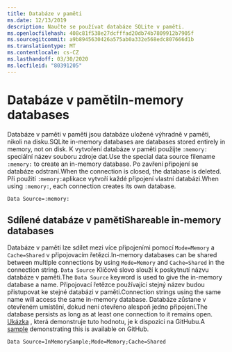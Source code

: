 ```yaml
---
title: Databáze v paměti
ms.date: 12/13/2019
description: Naučte se používat databáze SQLite v paměti.
ms.openlocfilehash: 408c81f538e27dcfffad20db74b7809912b7905f
ms.sourcegitcommit: a9b8945630426a575ab0a332e568edc807666d1b
ms.translationtype: MT
ms.contentlocale: cs-CZ
ms.lasthandoff: 03/30/2020
ms.locfileid: "80391205"
---
```

# <a name="in-memory-databases"></a><span data-ttu-id="7e5cb-103">Databáze v paměti</span><span class="sxs-lookup"><span data-stu-id="7e5cb-103">In-memory databases</span></span>

<span data-ttu-id="7e5cb-104">Databáze v paměti v paměti jsou databáze uložené výhradně v paměti, nikoli na disku.</span><span class="sxs-lookup"><span data-stu-id="7e5cb-104">SQLite in-memory databases are databases stored entirely in memory, not on disk.</span></span> <span data-ttu-id="7e5cb-105">K vytvoření databáze v paměti použijte `:memory:` speciální název souboru zdroje dat.</span><span class="sxs-lookup"><span data-stu-id="7e5cb-105">Use the special data source filename `:memory:` to create an in-memory database.</span></span> <span data-ttu-id="7e5cb-106">Po zavření připojení se databáze odstraní.</span><span class="sxs-lookup"><span data-stu-id="7e5cb-106">When the connection is closed, the database is deleted.</span></span> <span data-ttu-id="7e5cb-107">Při použití `:memory:`aplikace vytvoří každé připojení vlastní databázi.</span><span class="sxs-lookup"><span data-stu-id="7e5cb-107">When using `:memory:`, each connection creates its own database.</span></span>

```ConnectionString
Data Source=:memory:
```

## <a name="shareable-in-memory-databases"></a><span data-ttu-id="7e5cb-108">Sdílené databáze v paměti</span><span class="sxs-lookup"><span data-stu-id="7e5cb-108">Shareable in-memory databases</span></span>

<span data-ttu-id="7e5cb-109">Databáze v paměti lze sdílet mezi více připojeními pomocí `Mode=Memory` a `Cache=Shared` v připojovacím řetězci.</span><span class="sxs-lookup"><span data-stu-id="7e5cb-109">In-memory databases can be shared between multiple connections by using `Mode=Memory` and `Cache=Shared` in the connection string.</span></span> <span data-ttu-id="7e5cb-110">`Data Source` Klíčové slovo slouží k poskytnutí názvu databáze v paměti.</span><span class="sxs-lookup"><span data-stu-id="7e5cb-110">The `Data Source` keyword is used to give the in-memory database a name.</span></span> <span data-ttu-id="7e5cb-111">Připojovací řetězce používající stejný název budou přistupovat ke stejné databázi v paměti.</span><span class="sxs-lookup"><span data-stu-id="7e5cb-111">Connection strings using the same name will access the same in-memory database.</span></span> <span data-ttu-id="7e5cb-112">Databáze zůstane v otevřeném umístění, dokud není otevřeno alespoň jedno připojení.</span><span class="sxs-lookup"><span data-stu-id="7e5cb-112">The database persists as long as at least one connection to it remains open.</span></span> <span data-ttu-id="7e5cb-113">[Ukázka](https://github.com/dotnet/docs/blob/master/samples/snippets/standard/data/sqlite/InMemorySample/Program.cs) , která demonstruje tuto hodnotu, je k dispozici na GitHubu.</span><span class="sxs-lookup"><span data-stu-id="7e5cb-113">A [sample](https://github.com/dotnet/docs/blob/master/samples/snippets/standard/data/sqlite/InMemorySample/Program.cs) demonstrating this is available on GitHub.</span></span>

```ConnectionString
Data Source=InMemorySample;Mode=Memory;Cache=Shared
```
